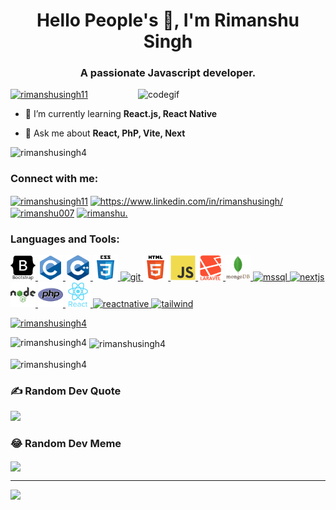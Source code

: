 <h1 align="center">Hello People's 👋, I'm Rimanshu Singh</h1>
<h3 align="center">A passionate Javascript developer.</h3>

<img align="right" href="" alt="codegif" width="300" src="https://media.giphy.com/media/CrFLL3CnRpw5ddlBMm/giphy.gif">

<p align="left"> <a href="https://twitter.com/rimanshusingh11" target="blank"><img src="https://img.shields.io/twitter/follow/rimanshusingh11?logo=twitter&style=for-the-badge" alt="rimanshusingh11" /></a> </p>

- 🌱 I’m currently learning **React.js, React Native**

- 💬 Ask me about **React, PhP, Vite, Next**

<p align="left"> <img src="https://komarev.com/ghpvc/?username=rimanshusingh4&label=Profile%20views&color=0e75b6&style=flat" alt="rimanshusingh4" /> </p>

<h3 align="left">Connect with me:</h3>
<p align="left">
<a href="https://twitter.com/rimanshusingh11" target="blank"><img align="center" src="https://raw.githubusercontent.com/rahuldkjain/github-profile-readme-generator/master/src/images/icons/Social/twitter.svg" alt="rimanshusingh11" height="30" width="40" /></a>
<a href="https://linkedin.com/in/https://www.linkedin.com/in/rimanshusingh/" target="blank"><img align="center" src="https://raw.githubusercontent.com/rahuldkjain/github-profile-readme-generator/master/src/images/icons/Social/linked-in-alt.svg" alt="https://www.linkedin.com/in/rimanshusingh/" height="30" width="40" /></a>
<a href="https://www.leetcode.com/rimanshu007" target="blank"><img align="center" src="https://raw.githubusercontent.com/rahuldkjain/github-profile-readme-generator/master/src/images/icons/Social/leet-code.svg" alt="rimanshu007" height="30" width="40" /></a>
<a href="https://discord.gg/rimanshu." target="blank"><img align="center" src="https://raw.githubusercontent.com/rahuldkjain/github-profile-readme-generator/master/src/images/icons/Social/discord.svg" alt="rimanshu." height="30" width="40" /></a>
</p>

<h3 align="left">Languages and Tools:</h3>
<p align="left"> <a href="https://getbootstrap.com" target="_blank" rel="noreferrer"> <img src="https://raw.githubusercontent.com/devicons/devicon/master/icons/bootstrap/bootstrap-plain-wordmark.svg" alt="bootstrap" width="40" height="40"/> </a> <a href="https://www.cprogramming.com/" target="_blank" rel="noreferrer"> <img src="https://raw.githubusercontent.com/devicons/devicon/master/icons/c/c-original.svg" alt="c" width="40" height="40"/> </a> <a href="https://www.w3schools.com/cpp/" target="_blank" rel="noreferrer"> <img src="https://raw.githubusercontent.com/devicons/devicon/master/icons/cplusplus/cplusplus-original.svg" alt="cplusplus" width="40" height="40"/> </a> <a href="https://www.w3schools.com/css/" target="_blank" rel="noreferrer"> <img src="https://raw.githubusercontent.com/devicons/devicon/master/icons/css3/css3-original-wordmark.svg" alt="css3" width="40" height="40"/> </a> <a href="https://git-scm.com/" target="_blank" rel="noreferrer"> <img src="https://www.vectorlogo.zone/logos/git-scm/git-scm-icon.svg" alt="git" width="40" height="40"/> </a> <a href="https://www.w3.org/html/" target="_blank" rel="noreferrer"> <img src="https://raw.githubusercontent.com/devicons/devicon/master/icons/html5/html5-original-wordmark.svg" alt="html5" width="40" height="40"/> </a> <a href="https://developer.mozilla.org/en-US/docs/Web/JavaScript" target="_blank" rel="noreferrer"> <img src="https://raw.githubusercontent.com/devicons/devicon/master/icons/javascript/javascript-original.svg" alt="javascript" width="40" height="40"/> </a> <a href="https://laravel.com/" target="_blank" rel="noreferrer"> <img src="https://raw.githubusercontent.com/devicons/devicon/master/icons/laravel/laravel-plain-wordmark.svg" alt="laravel" width="40" height="40"/> </a> <a href="https://www.mongodb.com/" target="_blank" rel="noreferrer"> <img src="https://raw.githubusercontent.com/devicons/devicon/master/icons/mongodb/mongodb-original-wordmark.svg" alt="mongodb" width="40" height="40"/> </a> <a href="https://www.microsoft.com/en-us/sql-server" target="_blank" rel="noreferrer"> <img src="https://www.svgrepo.com/show/303229/microsoft-sql-server-logo.svg" alt="mssql" width="40" height="40"/> </a> <a href="https://nextjs.org/" target="_blank" rel="noreferrer"> <img src="https://cdn.worldvectorlogo.com/logos/nextjs-2.svg" alt="nextjs" width="40" height="40"/> </a> <a href="https://nodejs.org" target="_blank" rel="noreferrer"> <img src="https://raw.githubusercontent.com/devicons/devicon/master/icons/nodejs/nodejs-original-wordmark.svg" alt="nodejs" width="40" height="40"/> </a> <a href="https://www.php.net" target="_blank" rel="noreferrer"> <img src="https://raw.githubusercontent.com/devicons/devicon/master/icons/php/php-original.svg" alt="php" width="40" height="40"/> </a> <a href="https://reactjs.org/" target="_blank" rel="noreferrer"> <img src="https://raw.githubusercontent.com/devicons/devicon/master/icons/react/react-original-wordmark.svg" alt="react" width="40" height="40"/> </a> <a href="https://reactnative.dev/" target="_blank" rel="noreferrer"> <img src="https://reactnative.dev/img/header_logo.svg" alt="reactnative" width="40" height="40"/> </a> <a href="https://tailwindcss.com/" target="_blank" rel="noreferrer"> <img src="https://www.vectorlogo.zone/logos/tailwindcss/tailwindcss-icon.svg" alt="tailwind" width="40" height="40"/> </a> </p>

<p align="left"> <a href="https://github.com/ryo-ma/github-profile-trophy"><img src="https://github-profile-trophy.vercel.app/?username=rimanshusingh4" alt="rimanshusingh4" /></a> </p>


<p><img align="left" src="https://github-readme-stats.vercel.app/api/top-langs?username=rimanshusingh4&show_icons=true&locale=en&layout=compact" alt="rimanshusingh4" /></p>

<p>&nbsp;<img align="center" src="https://github-readme-stats.vercel.app/api?username=rimanshusingh4&show_icons=true&locale=en" alt="rimanshusingh4" /></p>

<p><img align="center" src="https://github-readme-streak-stats.herokuapp.com/?user=rimanshusingh4&" alt="rimanshusingh4" /></p>


### ✍️ Random Dev Quote
![](https://quotes-github-readme.vercel.app/api?type=horizontal&theme=radical)

### 😂 Random Dev Meme
<img align="center" src='https://randommeme-five.vercel.app/' style="height: 300px width:300px;"/>

---
[![](https://visitcount.itsvg.in/api?id=rim&icon=0&color=0)](https://visitcount.itsvg.in)

<!-- Proudly created with GPRM ( https://gprm.itsvg.in ) -->
